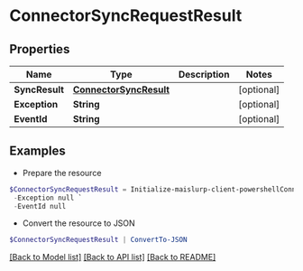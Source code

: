 # ConnectorSyncRequestResult
## Properties

Name | Type | Description | Notes
------------ | ------------- | ------------- | -------------
**SyncResult** | [**ConnectorSyncResult**](ConnectorSyncResult) |  | [optional] 
**Exception** | **String** |  | [optional] 
**EventId** | **String** |  | [optional] 

## Examples

- Prepare the resource
```powershell
$ConnectorSyncRequestResult = Initialize-maislurp-client-powershellConnectorSyncRequestResult  -SyncResult null `
 -Exception null `
 -EventId null
```

- Convert the resource to JSON
```powershell
$ConnectorSyncRequestResult | ConvertTo-JSON
```

[[Back to Model list]](../README#documentation-for-models) [[Back to API list]](../README#documentation-for-api-endpoints) [[Back to README]](../README)


